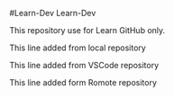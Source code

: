 #Learn-Dev
Learn-Dev

This repository use for Learn GitHub only.

This line added from local repository

This line added from VSCode repository

This line added form Romote repository
